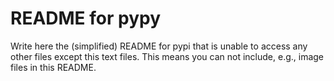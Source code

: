 # README for pypy

Write here the (simplified) README for pypi that is unable to access any
other files except this text files. This means you can not include, e.g.,
image files in this README.
